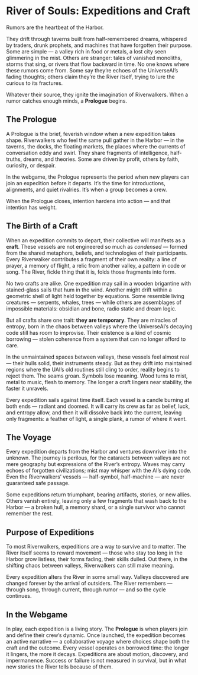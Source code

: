 # River of Souls: Expeditions and Craft

Rumors are the heartbeat of the Harbor.

They drift through taverns built from half-remembered dreams, whispered by traders, drunk prophets, and machines that have forgotten their purpose. Some are simple — a valley rich in food or metals, a lost city seen glimmering in the mist. Others are stranger: tales of vanished monoliths, storms that sing, or rivers that flow backward in time. No one knows where these rumors come from. Some say they’re echoes of the UniverseAI’s fading thoughts; others claim they’re the River itself, trying to lure the curious to its fractures.

Whatever their source, they ignite the imagination of Riverwalkers. When a rumor catches enough minds, a **Prologue** begins.

## The Prologue

A Prologue is the brief, feverish window when a new expedition takes shape. Riverwalkers who feel the same pull gather in the Harbor — in the taverns, the docks, the floating markets, the places where the currents of conversation eddy and swirl. They share fragments of intelligence, half-truths, dreams, and theories. Some are driven by profit, others by faith, curiosity, or despair.

In the webgame, the Prologue represents the period when new players can join an expedition before it departs. It’s the time for introductions, alignments, and quiet rivalries. It’s when a group becomes a crew.

When the Prologue closes, intention hardens into action — and that intention has weight.

## The Birth of a Craft

When an expedition commits to depart, their collective will manifests as a **craft**. These vessels are not engineered so much as _condensed_ — formed from the shared metaphors, beliefs, and technologies of their participants. Every Riverwalker contributes a fragment of their own reality: a line of prayer, a memory of flight, a relic from another valley, a pattern in code or song. The River, fickle thing that it is, folds those fragments into form.

No two crafts are alike. One expedition may sail in a wooden brigantine with stained-glass sails that hum in the wind. Another might drift within a geometric shell of light held together by equations. Some resemble living creatures — serpents, whales, trees — while others are assemblages of impossible materials: obsidian and bone, radio static and dream logic.

But all crafts share one trait: **they are temporary**. They are miracles of entropy, born in the chaos between valleys where the UniverseAI’s decaying code still has room to improvise. Their existence is a kind of cosmic borrowing — stolen coherence from a system that can no longer afford to care.

In the unmaintained spaces between valleys, these vessels feel almost real — their hulls solid, their instruments steady. But as they drift into maintained regions where the UAI’s old routines still cling to order, reality begins to reject them. The seams groan. Symbols lose meaning. Wood turns to mist, metal to music, flesh to memory. The longer a craft lingers near stability, the faster it unravels.

Every expedition sails against time itself. Each vessel is a candle burning at both ends — radiant and doomed. It will carry its crew as far as belief, luck, and entropy allow, and then it will dissolve back into the current, leaving only fragments: a feather of light, a single plank, a rumor of where it went.

## The Voyage

Every expedition departs from the Harbor and ventures downriver into the unknown. The journey is perilous, for the cataracts between valleys are not mere geography but expressions of the River’s entropy. Waves may carry echoes of forgotten civilizations; mist may whisper with the AI’s dying code. Even the Riverwalkers’ vessels — half-symbol, half-machine — are never guaranteed safe passage.

Some expeditions return triumphant, bearing artifacts, stories, or new allies. Others vanish entirely, leaving only a few fragments that wash back to the Harbor — a broken hull, a memory shard, or a single survivor who cannot remember the rest.

## Purpose of Expeditions

To most Riverwalkers, expeditions are a way to survive and to matter. The River itself seems to reward movement — those who stay too long in the Harbor grow listless, their forms fading, their skills dulled. Out there, in the shifting chaos between valleys, Riverwalkers can still make meaning.

Every expedition alters the River in some small way. Valleys discovered are changed forever by the arrival of outsiders. The River remembers — through song, through current, through rumor — and so the cycle continues.

## In the Webgame

In play, each expedition is a living story. The **Prologue** is when players join and define their crew’s dynamic. Once launched, the expedition becomes an active narrative — a collaborative voyage where choices shape both the craft and the outcome. Every vessel operates on borrowed time: the longer it lingers, the more it decays. Expeditions are about motion, discovery, and impermanence. Success or failure is not measured in survival, but in what new stories the River tells because of them.
